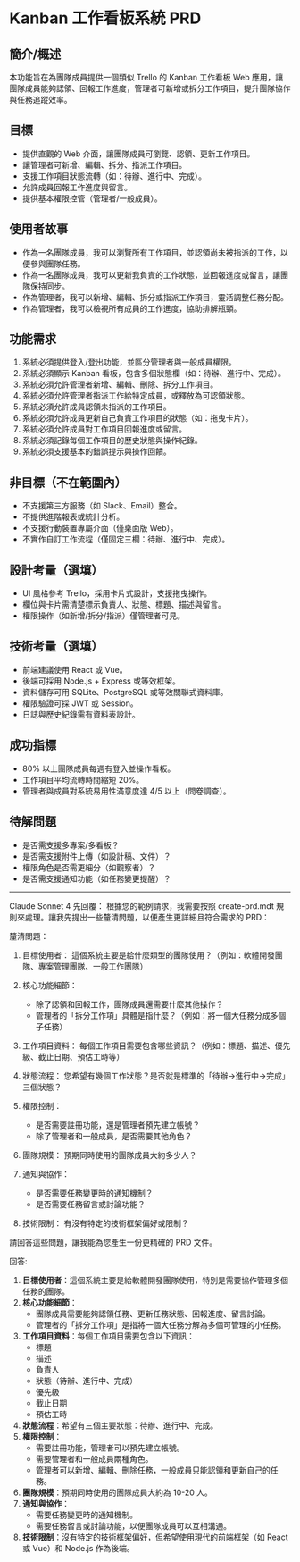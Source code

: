 # Kanban 工作看板系統 PRD

## 簡介/概述

本功能旨在為團隊成員提供一個類似 Trello 的 Kanban 工作看板 Web 應用，讓團隊成員能夠認領、回報工作進度，管理者可新增或拆分工作項目，提升團隊協作與任務追蹤效率。

## 目標

- 提供直觀的 Web 介面，讓團隊成員可瀏覽、認領、更新工作項目。
- 讓管理者可新增、編輯、拆分、指派工作項目。
- 支援工作項目狀態流轉（如：待辦、進行中、完成）。
- 允許成員回報工作進度與留言。
- 提供基本權限控管（管理者/一般成員）。

## 使用者故事

- 作為一名團隊成員，我可以瀏覽所有工作項目，並認領尚未被指派的工作，以便參與團隊任務。
- 作為一名團隊成員，我可以更新我負責的工作狀態，並回報進度或留言，讓團隊保持同步。
- 作為管理者，我可以新增、編輯、拆分或指派工作項目，靈活調整任務分配。
- 作為管理者，我可以檢視所有成員的工作進度，協助排解瓶頸。

## 功能需求

1. 系統必須提供登入/登出功能，並區分管理者與一般成員權限。
2. 系統必須顯示 Kanban 看板，包含多個狀態欄（如：待辦、進行中、完成）。
3. 系統必須允許管理者新增、編輯、刪除、拆分工作項目。
4. 系統必須允許管理者指派工作給特定成員，或釋放為可認領狀態。
5. 系統必須允許成員認領未指派的工作項目。
6. 系統必須允許成員更新自己負責工作項目的狀態（如：拖曳卡片）。
7. 系統必須允許成員對工作項目回報進度或留言。
8. 系統必須記錄每個工作項目的歷史狀態與操作紀錄。
9. 系統必須支援基本的錯誤提示與操作回饋。

## 非目標（不在範圍內）

- 不支援第三方服務（如 Slack、Email）整合。
- 不提供進階報表或統計分析。
- 不支援行動裝置專屬介面（僅桌面版 Web）。
- 不實作自訂工作流程（僅固定三欄：待辦、進行中、完成）。

## 設計考量（選填）

- UI 風格參考 Trello，採用卡片式設計，支援拖曳操作。
- 欄位與卡片需清楚標示負責人、狀態、標題、描述與留言。
- 權限操作（如新增/拆分/指派）僅管理者可見。

## 技術考量（選填）

- 前端建議使用 React 或 Vue。
- 後端可採用 Node.js + Express 或等效框架。
- 資料儲存可用 SQLite、PostgreSQL 或等效關聯式資料庫。
- 權限驗證可採 JWT 或 Session。
- 日誌與歷史紀錄需有資料表設計。

## 成功指標

- 80% 以上團隊成員每週有登入並操作看板。
- 工作項目平均流轉時間縮短 20%。
- 管理者與成員對系統易用性滿意度達 4/5 以上（問卷調查）。

## 待解問題

- 是否需支援多專案/多看板？
- 是否需支援附件上傳（如設計稿、文件）？
- 權限角色是否需更細分（如觀察者）？
- 是否需支援通知功能（如任務變更提醒）？


---
Claude Sonnet 4 先回覆：
根據您的範例請求，我需要按照 create-prd.mdt 規則來處理。讓我先提出一些釐清問題，以便產生更詳細且符合需求的 PRD：

釐清問題：

1. 目標使用者： 這個系統主要是給什麼類型的團隊使用？（例如：軟體開發團隊、專案管理團隊、一般工作團隊）

2. 核心功能細節：
    * 除了認領和回報工作，團隊成員還需要什麼其他操作？
    * 管理者的「拆分工作項」具體是指什麼？（例如：將一個大任務分成多個子任務）

3. 工作項目資料： 每個工作項目需要包含哪些資訊？（例如：標題、描述、優先級、截止日期、預估工時等）

4. 狀態流程： 您希望有幾個工作狀態？是否就是標準的「待辦→進行中→完成」三個狀態？

5. 權限控制：
    * 是否需要註冊功能，還是管理者預先建立帳號？
    * 除了管理者和一般成員，是否需要其他角色？

6. 團隊規模： 預期同時使用的團隊成員大約多少人？

7. 通知與協作：
    * 是否需要任務變更時的通知機制？
    * 是否需要任務留言或討論功能？

8. 技術限制： 有沒有特定的技術框架偏好或限制？

請回答這些問題，讓我能為您產生一份更精確的 PRD 文件。

回答:

1. **目標使用者**：這個系統主要是給軟體開發團隊使用，特別是需要協作管理多個任務的團隊。
2. **核心功能細節**：
   - 團隊成員需要能夠認領任務、更新任務狀態、回報進度、留言討論。
   - 管理者的「拆分工作項」是指將一個大任務分解為多個可管理的小任務。
3. **工作項目資料**：每個工作項目需要包含以下資訊：
   - 標題
   - 描述
   - 負責人
   - 狀態（待辦、進行中、完成）
   - 優先級
   - 截止日期
   - 預估工時
4. **狀態流程**：希望有三個主要狀態：待辦、進行中、完成。
5. **權限控制**：
   - 需要註冊功能，管理者可以預先建立帳號。
   - 需要管理者和一般成員兩種角色。
    - 管理者可以新增、編輯、刪除任務，一般成員只能認領和更新自己的任務。
6. **團隊規模**：預期同時使用的團隊成員大約為 10-20 人。
7. **通知與協作**：
   - 需要任務變更時的通知機制。
   - 需要任務留言或討論功能，以便團隊成員可以互相溝通。
8. **技術限制**：沒有特定的技術框架偏好，但希望使用現代的前端框架（如 React 或 Vue）和 Node.js 作為後端。

